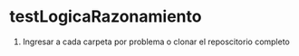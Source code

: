 # testLogicaRazonamiento 
 1. Ingresar a cada carpeta por problema o clonar el reposcitorio completo 
